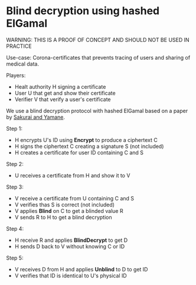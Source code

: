 # Blind decryption using hashed ElGamal

WARNING: THIS IS A PROOF OF CONCEPT AND SHOULD NOT BE USED IN PRACTICE

Use-case: Corona-certificates that prevents tracing of users and sharing of medical data.

Players:
- Healt authority H signing a certificate
- User U that get and show their certificate
- Verifier V that verify a user's certificate

We use a blind decryption protocol with hashed ElGamal based on a paper by [Sakurai and Yamane](https://link.springer.com/chapter/10.1007/3-540-61996-8_45).

Step 1:
- H encrypts U's ID using **Encrypt** to produce a ciphertext C
- H signs the ciphertext C creating a signature S (not included)
- H creates a certificate for user ID containing C and S

Step 2:
- U receives a certificate from H and show it to V

Step 3:
- V receive a certificate from U containing C and S
- V verifies thas S is correct (not included)
- V applies **Blind** on C to get a blinded value R
- V sends R to H to get a blind decryption

Step 4:
- H receive R and applies **BlindDecrypt** to get D
- H sends D back to V without knowing C or ID

Step 5:
- V receives D from H and applies **Unblind** to D to get ID
- V verifies that ID is identical to U's physical ID
